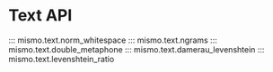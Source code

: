 # Text API

::: mismo.text.norm_whitespace
::: mismo.text.ngrams
::: mismo.text.double_metaphone
::: mismo.text.damerau_levenshtein
::: mismo.text.levenshtein_ratio